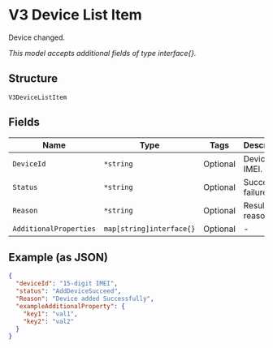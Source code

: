 
# V3 Device List Item

Device changed.

*This model accepts additional fields of type interface{}.*

## Structure

`V3DeviceListItem`

## Fields

| Name | Type | Tags | Description |
|  --- | --- | --- | --- |
| `DeviceId` | `*string` | Optional | Device IMEI. |
| `Status` | `*string` | Optional | Success or failure. |
| `Reason` | `*string` | Optional | Result reason. |
| `AdditionalProperties` | `map[string]interface{}` | Optional | - |

## Example (as JSON)

```json
{
  "deviceId": "15-digit IMEI",
  "status": "AddDeviceSucceed",
  "Reason": "Device added Successfully",
  "exampleAdditionalProperty": {
    "key1": "val1",
    "key2": "val2"
  }
}
```

